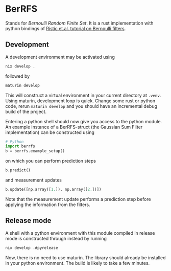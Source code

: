# BerRFS

Stands for _Bernoulli Random Finite Set_. It is a rust implementation
with python bindings of 
[Ristic et.al. tutorial on Bernoulli filters](https://ba-ngu.vo-au.com/vo/RVVF_Bernoulli_TSP13.pdf).

## Development

A development environment may be activated using 
```bash
nix develop .
```
followed by 
```bash
maturin develop
```
This will construct a virtual environment in your current directory at `.venv`. 
Using maturin, development loop is quick. Change some rust or python code, rerun 
`maturin develop` and you should have an incremental debug build of the project. 

Entering a python shell should now give you access to the 
python module. An example instance of a BerRFS-struct (the Gaussian Sum Filter implementation) can be constructed using
```python
# Python 
import berrfs
b = berrfs.example_setup()
```
on which you can perform prediction steps
```python
b.predict()
```
and measurement updates
```python
b.update([np.array([1.]), np.array([2.])])
```
Note that the measurement update performs a prediction step before applying the information from the filters. 


## Release mode

A shell with a python environment with this module compiled in release mode is
constructed through instead by running
```bash
nix develop .#pyrelease
```
Now, there is no need to use maturin. The library should already be installed in your python 
environment. The build is likely to take a few minutes.  
